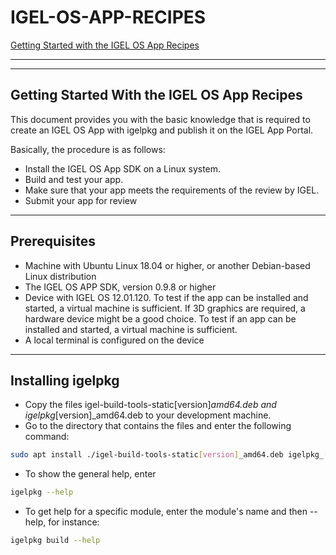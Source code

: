 # IGEL-OS-APP-RECIPES

[Getting Started with the IGEL OS App Recipes](utils/Getting-Started-with-the-IGEL-OS-App-Recipes.pdf)

-----

-----

## Getting Started With the IGEL OS App Recipes

This document provides you with the basic knowledge that is required to create an IGEL OS App with igelpkg and publish it on the IGEL App Portal.

Basically, the procedure is as follows:

- Install the IGEL OS App SDK on a Linux system.
- Build and test your app.
- Make sure that your app meets the requirements of the review by IGEL.
- Submit your app for review

-----

## Prerequisites

- Machine with Ubuntu Linux 18.04 or higher, or another Debian-based Linux distribution
- The IGEL OS APP SDK, version 0.9.8 or higher
- Device with IGEL OS 12.01.120. To test if the app can be installed and started, a virtual machine is sufficient. If 3D graphics are required, a hardware device might be a good choice. To test if an app can be installed and started, a virtual machine is sufficient.
- A local terminal is configured on the device

-----

## Installing igelpkg

- Copy the files igel-build-tools-static[version]_amd64.deb and igelpkg_[version]_amd64.deb to your development machine.
- Go to the directory that contains the files and enter the following command:

```bash linenums="1"
sudo apt install ./igel-build-tools-static[version]_amd64.deb igelpkg_[version]_amd64.deb
```

- To show the general help, enter

```bash linenums="1"
igelpkg --help
```

- To get help for a specific module, enter the module's name and then --help, for instance:

```bash linenums="1"
igelpkg build --help
```
